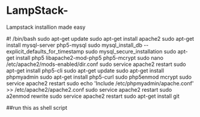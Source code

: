 # LampStack-
Lampstack installion made easy

#! /bin/bash
sudo apt-get update
sudo apt-get install apache2
sudo apt-get install mysql-server php5-mysql
sudo mysql_install_db --explicit_defaults_for_timestamp
sudo mysql_secure_installation
sudo apt-get install php5 libapache2-mod-php5 php5-mcrypt
sudo nano /etc/apache2/mods-enabled/dir.conf
sudo service apache2 restart
sudo apt-get install php5-cli
sudo apt-get update
sudo apt-get install phpmyadmin
sudo apt-get install php5-curl
sudo php5enmod mcrypt
sudo service apache2 restart
sudo echo 'Include /etc/phpmyadmin/apache.conf' >> /etc/apache2/apache2.conf
sudo service apache2 restart
sudo a2enmod rewrite
sudo service apache2 restart
sudo apt-get install git

##run this as shell script


